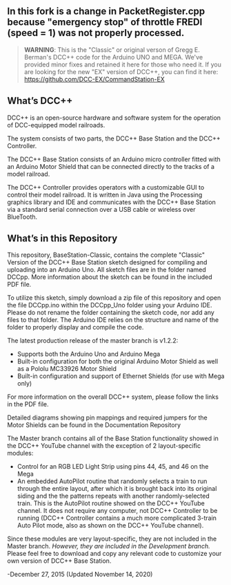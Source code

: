 In this fork is a change in PacketRegister.cpp because "emergency stop" of throttle FREDI (speed = 1) was not properly processed.
------------

> **WARNING**: This is the "Classic" or original verson of Gregg E. Berman's DCC++ code for the Arduino UNO and MEGA. 
> We've provided minor fixes and retained it here for those who need it. If you are looking for the new "EX" 
> version of DCC++, you can find it here: https://github.com/DCC-EX/CommandStation-EX


What’s DCC++
------------

DCC++ is an open-source hardware and software system for the operation of DCC-equipped model railroads.

The system consists of two parts, the DCC++ Base Station and the DCC++ Controller.

The DCC++ Base Station consists of an Arduino micro controller fitted with an Arduino Motor Shield that can be connected directly to the tracks of a model railroad.

The DCC++ Controller provides operators with a customizable GUI to control their model railroad.  It is written in Java using the Processing graphics library and IDE and communicates with the DCC++ Base Station via a standard serial connection over a USB cable or wireless over BlueTooth.

What’s in this Repository
-------------------------

This repository, BaseStation-Classic, contains the complete "Classic" Version of the DCC++ Base Station sketch designed for compiling and uploading into an Arduino Uno.  All sketch files are in the folder named DCCpp. More information about the sketch can be found in the included PDF file.

To utilize this sketch, simply download a zip file of this repository and open the file DCCpp.ino within the DCCpp_Uno folder using your Arduino IDE.  Please do not rename the folder containing the sketch code, nor add any files to that folder.  The Arduino IDE relies on the structure and name of the folder to properly display and compile the code.

The latest production release of the master branch is v1.2.2:

* Supports both the Arduino Uno and Arduino Mega
* Built-in configuration for both the original Arduino Motor Shield as well as a Pololu MC33926 Motor Shield
* Built-in configuration and support of Ethernet Shields (for use with Mega only)

For more information on the overall DCC++ system, please follow the links in the PDF file.

Detailed diagrams showing pin mappings and required jumpers for the Motor Shields can be found in the Documentation Repository

The Master branch contains all of the Base Station functionality showed in the DCC++ YouTube channel with the exception of 2 layout-specific modules:

* Control for an RGB LED Light Strip using pins 44, 45, and 46 on the Mega
* An embedded AutoPilot routine that randomly selects a train to run through the entire layout, after which it is brought back into its original siding and the the patterns repeats with another randomly-selected train.  This is the AutoPilot routine showed on the DCC++ YouTube channel.  It does not require any computer, not DCC++ Controller to be running (DCC++ Controller contains a much more complicated 3-train Auto Pilot mode, also as shown on the DCC++ YouTube channel).

Since these modules are very layout-specific, they are not included in the Master branch.  *However, they are included in the Development branch.*  Please feel free to download and copy any relevant code to customize your own version of DCC++ Base Station.

-December 27, 2015 (Updated November 14, 2020)

